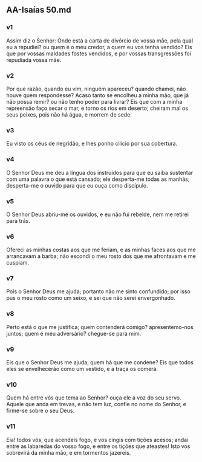 ## AA-Isaías 50.md
### v1
 Assim diz o Senhor: Onde está a carta de divórcio de vossa mãe, pela qual eu a repudiei? ou quem é o meu credor, a quem eu vos tenha vendido? Eis que por vossas maldades fostes vendidos, e por vossas transgressões foi repudiada vossa mãe.
### v2
 Por que razão, quando eu vim, ninguém apareceu? quando chamei, não houve quem respondesse? Acaso tanto se encolheu a minha mão, que já não possa remir? ou não tenho poder para livrar? Eis que com a minha repreensão faço secar o mar, e torno os rios em deserto; cheiram mal os seus peixes, pois não há água, e morrem de sede:
### v3
 Eu visto os céus de negridão, e lhes ponho cilício por sua cobertura.
### v4
 O Senhor Deus me deu a língua dos instruídos para que eu saiba sustentar com uma palavra o que está cansado; ele desperta-me todas as manhãs; desperta-me o ouvido para que eu ouça como discípulo.
### v5
 O Senhor Deus abriu-me os ouvidos, e eu não fui rebelde, nem me retirei para trás.
### v6
 Ofereci as minhas costas aos que me feriam, e as minhas faces aos que me arrancavam a barba; não escondi o meu rosto dos que me afrontavam e me cuspiam.
### v7
 Pois o Senhor Deus me ajuda; portanto não me sinto confundido; por isso pus o meu rosto como um seixo, e sei que não serei envergonhado.
### v8
 Perto está o que me justifica; quem contenderá comigo? apresentemo-nos juntos; quem é meu adversário? chegue-se para mim.
### v9
 Eis que o Senhor Deus me ajuda; quem há que me condene? Eis que todos eles se envelhecerão como um vestido, e a traça os comerá.
### v10
 Quem há entre vós que tema ao Senhor? ouça ele a voz do seu servo. Aquele que anda em trevas, e não tem luz, confie no nome do Senhor, e firme-se sobre o seu Deus.
### v11
 Eia! todos vós, que acendeis fogo, e vos cingis com tições acesos; andai entre as labaredas do vosso fogo, e entre os tições que ateastes! Isto vos sobrevirá da minha mão, e em tormentos jazereis.
